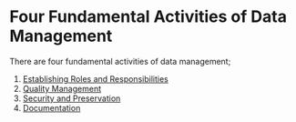 # Four Fundamental Activities of Data Management

There are four fundamental activities of data management;

1. [Establishing Roles and Responsibilities](establish-roles-and-responsibilities.md)
2. [Quality Management ](quality-management.md)
3. [Security and Preservation](security-and-preservation.md)
4. [Documentation](documentation.md)







  


